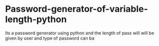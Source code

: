 # Password-generator-of-variable-length-python
Its a password generator using python and the length of pass will will be given by user and type of password can ba 

